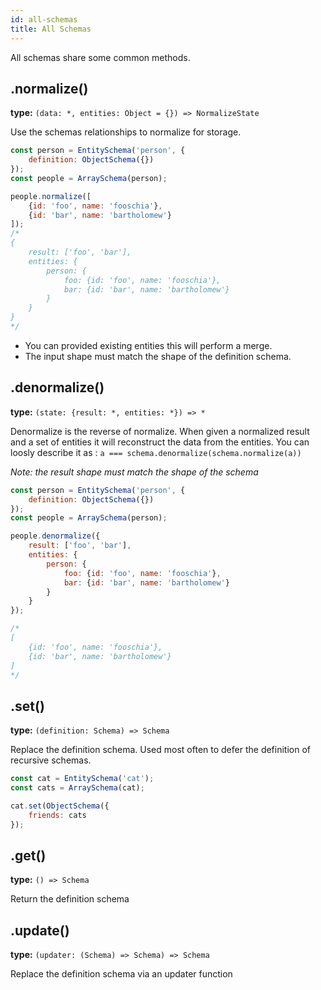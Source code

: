 ```yaml
---
id: all-schemas
title: All Schemas
---
```


All schemas share some common methods.


## .normalize()
**type:** `(data: *, entities: Object = {}) => NormalizeState`

Use the schemas relationships to normalize for storage.

```js
const person = EntitySchema('person', {
    definition: ObjectSchema({})
});
const people = ArraySchema(person);

people.normalize([
    {id: 'foo', name: 'fooschia'},
    {id: 'bar', name: 'bartholomew'}
]);
/*
{
    result: ['foo', 'bar'],
    entities: {
        person: {
            foo: {id: 'foo', name: 'fooschia'},
            bar: {id: 'bar', name: 'bartholomew'}
        }
    }
}
*/
```

* You can provided existing entities this will perform a merge.
* The input shape must match the shape of the definition schema.


## .denormalize()
**type:** `(state: {result: *, entities: *}) => *`

Denormalize is the reverse of normalize. When given a normalized result and a set of entities
it will reconstruct the data from the entities. You can loosly describe it as :
`a === schema.denormalize(schema.normalize(a))`

_Note: the result shape must match the shape of the schema_

```js
const person = EntitySchema('person', {
    definition: ObjectSchema({})
});
const people = ArraySchema(person);

people.denormalize({
    result: ['foo', 'bar'],
    entities: {
        person: {
            foo: {id: 'foo', name: 'fooschia'},
            bar: {id: 'bar', name: 'bartholomew'}
        }
    }
});

/*
[
    {id: 'foo', name: 'fooschia'},
    {id: 'bar', name: 'bartholomew'}
]
*/

```


## .set()
**type:** `(definition: Schema) => Schema`

Replace the definition schema. Used most often to defer the definition of recursive schemas.

```js
const cat = EntitySchema('cat');
const cats = ArraySchema(cat);

cat.set(ObjectSchema({
    friends: cats
});

```


## .get()
**type:** `() => Schema`

Return the definition schema


## .update()
**type:** `(updater: (Schema) => Schema) => Schema`

Replace the definition schema via an updater function
